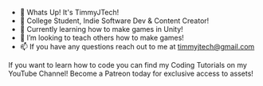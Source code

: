 - 👋 Whats Up! It's TimmyJTech!
- 👀 College Student, Indie Software Dev & Content Creator!
- 🌱 Currently learning how to make games in Unity!
- 💞️ I’m looking to teach others how to make games!
- 📫 If you have any questions reach out to me at timmyjtech@gmail.com

If you want to learn how to code you can find my Coding Tutorials on my YouTube Channel!
Become a Patreon today for exclusive access to assets!
